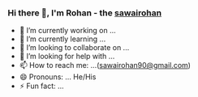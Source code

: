 ### Hi there 👋, I'm Rohan - the [sawairohan](https://github.com/rohansawai)




- 🔭 I’m currently working on ...
- 🌱 I’m currently learning ...
- 👯 I’m looking to collaborate on ...
- 🤔 I’m looking for help with ...
- 📫 How to reach me: ...(sawairohan90@gmail.com)
- 😄 Pronouns: ... He/His
- ⚡ Fun fact: ...
